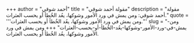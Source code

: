+++
author = "أحمد شوقي"
title = "مقولة أحمد شوقي"
description = "مقولة أحمد شوقي: ومن يمش في ورد الأمور وشوكها، يعُد الخُطأ أو يحسب العثرات."
quote = '''ومن يمش في ورد الأمور وشوكها، يعُد الخُطأ أو يحسب العثرات.'''
slug = "ومن-يمش-في-ورد-الأمور-وشوكها-يعُد-الخُطأ-أو-يحسب-العثرات"
+++
ومن يمش في ورد الأمور وشوكها، يعُد الخُطأ أو يحسب العثرات.
